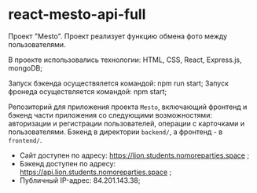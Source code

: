 # react-mesto-api-full

Проект "Mesto". 
Проект реализует функцию обмена фото между пользователями.

В проекте использовались технологии: HTML, CSS, React, Express.js, mongoDB;

Запуск бэкенда осуществялется командой: npm run start;
Запуск фронеда осуществляется командой: npm start;

Репозиторий для приложения проекта `Mesto`, включающий фронтенд и бэкенд части приложения со следующими возможностями: авторизации и регистрации пользователей, операции с карточками и пользователями. Бэкенд в директории `backend/`, а фронтенд - в `frontend/`. 

- Сайт доступен по адресу: https://lion.students.nomoreparties.space ;
- Бэкенд доступен по адресу: https://api.lion.students.nomoreparties.space ;
- Публичный IP-адрес: 84.201.143.38;
